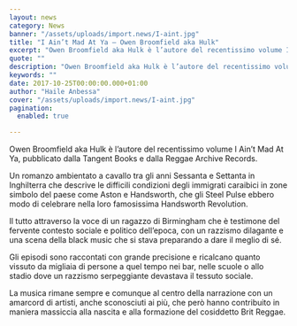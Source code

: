 ```yaml
---
layout: news
category: News
banner: "/assets/uploads/import.news/I-aint.jpg"
title: "I Ain’t Mad At Ya – Owen Broomfield aka Hulk"
excerpt: "Owen Broomfield aka Hulk è l’autore del recentissimo volume I Ain’t Mad At Ya, pubblicato dalla Tangent Books e dalla Reggae Archive Records. Un romanzo ambientato a cavallo tra gli anni Sessanta e Settanta in Inghilterra che descrive le difficili condizioni degli immigrati caraibici in zone simbolo del paese come Aston e Handsworth, che gli [&hellip"
quote: ""
description: "Owen Broomfield aka Hulk è l’autore del recentissimo volume I Ain’t Mad At Ya, pubblicato dalla Tangent Books e dalla Reggae Archive Records. Un romanzo ambientato a cavallo tra gli anni Sessanta e Settanta in Inghilterra che descrive le difficili condizioni degli immigrati caraibici in zone simbolo del paese come Aston e Handsworth, che gli [&hellip"
keywords: ""
date: 2017-10-25T00:00:00.000+01:00
author: "Haile Anbessa"
cover: "/assets/uploads/import.news/I-aint.jpg"
pagination:
  enabled: true

---
```


Owen Broomfield aka Hulk è l’autore del recentissimo volume I Ain’t Mad At Ya, pubblicato dalla Tangent Books e dalla Reggae Archive Records.

Un romanzo ambientato a cavallo tra gli anni Sessanta e Settanta in Inghilterra che descrive le difficili condizioni degli immigrati caraibici in zone simbolo del paese come Aston e Handsworth, che gli Steel Pulse ebbero modo di celebrare nella loro famosissima Handsworth Revolution.

Il tutto attraverso la voce di un ragazzo di Birmingham che è testimone del fervente contesto sociale e politico dell’epoca, con un razzismo dilagante e una scena della black music che si stava preparando a dare il meglio di sé.

Gli episodi sono raccontati con grande precisione e ricalcano quanto vissuto da migliaia di persone a quel tempo nei bar, nelle scuole o allo stadio dove un razzismo serpeggiante devastava il tessuto sociale.

La musica rimane sempre e comunque al centro della narrazione con un amarcord di artisti, anche sconosciuti ai più, che però hanno contribuito in maniera massiccia alla nascita e alla formazione del cosiddetto Brit Reggae.